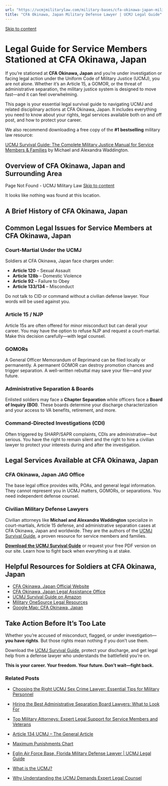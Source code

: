 ```yaml
---
url: "https://ucmjmilitarylaw.com/military-bases/cfa-okinawa-japan-military-defense-lawyer-ucmj-legal-guide/"
title: "CFA Okinawa, Japan Military Defense Lawyer | UCMJ Legal Guide"
---
```


[Skip to content](https://ucmjmilitarylaw.com/military-bases/cfa-okinawa-japan-military-defense-lawyer-ucmj-legal-guide/#content)

# Legal Guide for Service Members Stationed at CFA Okinawa, Japan

If you’re stationed at **CFA Okinawa, Japan** and you’re under investigation or facing legal action under the Uniform Code of Military Justice (UCMJ), you are not alone. Whether it’s an Article 15, a GOMOR, or the threat of administrative separation, the military justice system is designed to move fast—and it can feel overwhelming.

This page is your essential legal survival guide to navigating UCMJ and related disciplinary actions at CFA Okinawa, Japan. It includes everything you need to know about your rights, legal services available both on and off post, and how to protect your career.

We also recommend downloading a free copy of the **#1 bestselling** military law resource:

[UCMJ Survival Guide: The Complete Military Justice Manual for Service Members & Families](https://www.amazon.com/dp/B0FCDD3B2Z) by Michael and Alexandra Waddington.

## Overview of CFA Okinawa, Japan and Surrounding Area

Page Not Found - UCMJ Military Law [Skip to content](https://ucmjmilitarylaw.com/military-bases/cfa-okinawa-japan-military-defense-lawyer-ucmj-legal-guide/%7Blocation7#content)

It looks like nothing was found at this location.

## A Brief History of CFA Okinawa, Japan

## Common Legal Issues for Service Members at CFA Okinawa, Japan

### Court-Martial Under the UCMJ

Soldiers at CFA Okinawa, Japan face charges under:

- **Article 120** – Sexual Assault
- **Article 128b** – Domestic Violence
- **Article 92** – Failure to Obey
- **Article 133/134** – Misconduct

Do not talk to CID or command without a civilian defense lawyer. Your words will be used against you.

### Article 15 / NJP

Article 15s are often offered for minor misconduct but can derail your career. You may have the option to refuse NJP and request a court-martial. Make this decision carefully—with legal counsel.

### GOMORs

A General Officer Memorandum of Reprimand can be filed locally or permanently. A permanent GOMOR can destroy promotion chances and trigger separation. A well-written rebuttal may save your file—and your future.

### Administrative Separation & Boards

Enlisted soldiers may face a **Chapter Separation** while officers face a **Board of Inquiry (BOI)**. These boards determine your discharge characterization and your access to VA benefits, retirement, and more.

### Command-Directed Investigations (CDI)

Often triggered by SHARP/SAPR complaints, CDIs are administrative—but serious. You have the right to remain silent and the right to hire a civilian lawyer to protect your interests during and after the investigation.

## Legal Services Available at CFA Okinawa, Japan

### CFA Okinawa, Japan JAG Office

The base legal office provides wills, POAs, and general legal information. They cannot represent you in UCMJ matters, GOMORs, or separations. You need independent defense counsel.

### Civilian Military Defense Lawyers

Civilian attorneys like **Michael and Alexandra Waddington** specialize in court-martials, Article 15 defense, and administrative separation cases at CFA Okinawa, Japan and worldwide. They are the authors of the [UCMJ Survival Guide](https://www.amazon.com/dp/B0FCDD3B2Z), a proven resource for service members and families.

**[Download the UCMJ Survival Guide](https://www.amazon.com/dp/B0FCDD3B2Z)** or request your free PDF version on our site. Learn how to fight back when everything is at stake.

## Helpful Resources for Soldiers at CFA Okinawa, Japan

- [CFA Okinawa, Japan Official Website](https://ucmjmilitarylaw.com/military-bases/cfa-okinawa-japan-military-defense-lawyer-ucmj-legal-guide/%7Blocation12%7D)
- [CFA Okinawa, Japan Legal Assistance Office](https://ucmjmilitarylaw.com/military-bases/cfa-okinawa-japan-military-defense-lawyer-ucmj-legal-guide/%7Blocation13%7D)
- [UCMJ Survival Guide on Amazon](https://www.amazon.com/dp/B0FCDD3B2Z)
- [Military OneSource Legal Resources](https://www.militaryonesource.mil/legal/)
- [Google Map: CFA Okinawa, Japan](https://ucmjmilitarylaw.com/military-bases/cfa-okinawa-japan-military-defense-lawyer-ucmj-legal-guide/%7Blocation14%7D)

## Take Action Before It’s Too Late

Whether you’re accused of misconduct, flagged, or under investigation— **you have rights**. But those rights mean nothing if you don’t use them.

Download the [UCMJ Survival Guide](https://www.amazon.com/dp/B0FCDD3B2Z), protect your discharge, and get legal help from a defense lawyer who understands the battlefield you’re on.

**This is your career. Your freedom. Your future. Don’t wait—fight back.**

### Related Posts

- [Choosing the Right UCMJ Sex Crime Lawyer: Essential Tips for Military Personnel](https://ucmjmilitarylaw.com/ucmj-sex-crime-lawyer/)
- [Hiring the Best Administrative Separation Board Lawyers: What to Look For](https://ucmjmilitarylaw.com/military-defense-lawyers/administrative-separation-board-lawyers/)
- [Top Military Attorneys: Expert Legal Support for Service Members and Veterans](https://ucmjmilitarylaw.com/military-attorneys/)
- [Article 134 UCMJ – The General Article](https://ucmjmilitarylaw.com/ucmj/article-134/)

- [Maximum Punishments Chart](https://ucmjmilitarylaw.com/ucmj/max-punishments/)
- [Eglin Air Force Base, Florida Military Defense Lawyer \| UCMJ Legal Guide](https://ucmjmilitarylaw.com/eglin-air-force-base-florida-military-defense-lawyer-ucmj-legal-guide/)
- [What is the UCMJ?](https://ucmjmilitarylaw.com/ucmj/what-is-the-ucmj/)
- [Why Understanding the UCMJ Demands Expert Legal Counsel](https://ucmjmilitarylaw.com/ucmj/why-understanding-the-ucmj-demands-expert-legal-counsel/)